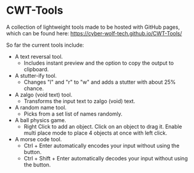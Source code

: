 # CWT-Tools
A collection of lightweight tools made to be hosted with GitHub pages, which can be found here: https://cyber-wolf-tech.github.io/CWT-Tools/

So far the current tools include:

* A text reversal tool.
     * Includes instant preview and the option to copy the output to clipboard.
* A stutter-ify tool.
     * Changes "l" and "r" to "w" and adds a stutter with about 25% chance.
* A zalgo (void text) tool.
     * Transforms the input text to zalgo (void) text.
* A random name tool.
     * Picks from a set list of names randomly.
* A ball physics game.
     * Right Click to add an object. Click on an object to drag it. Enable multi place mode to place 4 objects at once with left click.
* A morse code tool.
     * Ctrl + Enter automatically encodes your input without using the button.
     * Ctrl + Shift + Enter automatically decodes your input without using the button.
